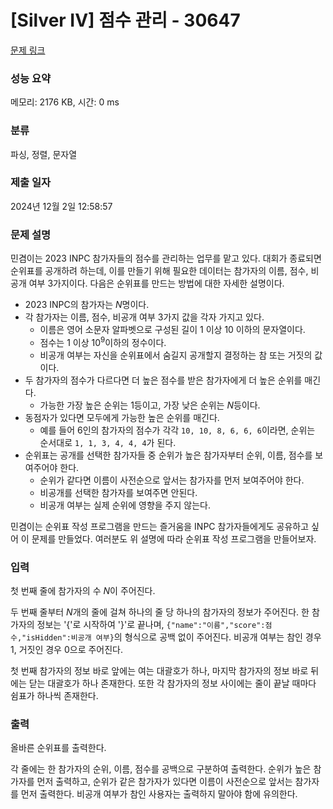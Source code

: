 # [Silver IV] 점수 관리 - 30647 

[문제 링크](https://www.acmicpc.net/problem/30647) 

### 성능 요약

메모리: 2176 KB, 시간: 0 ms

### 분류

파싱, 정렬, 문자열

### 제출 일자

2024년 12월 2일 12:58:57

### 문제 설명

<p>민겸이는 2023 INPC 참가자들의 점수를 관리하는 업무를 맡고 있다. 대회가 종료되면 순위표를 공개하려 하는데, 이를 만들기 위해 필요한 데이터는 참가자의 이름, 점수, 비공개 여부 3가지이다. 다음은 순위표를 만드는 방법에 대한 자세한 설명이다.</p>

<ul>
	<li>2023 INPC의 참가자는 <em>N</em>명이다.</li>
	<li>각 참가자는 이름, 점수, 비공개 여부 3가지 값을 각자 가지고 있다.
	<ul>
		<li>이름은 영어 소문자 알파벳으로 구성된 길이 1 이상 10 이하의 문자열이다.</li>
		<li>점수는 1 이상 10<sup>9</sup>이하의 정수이다.</li>
		<li>비공개 여부는 자신을 순위표에서 숨길지 공개할지 결정하는 참 또는 거짓의 값이다.</li>
	</ul>
	</li>
	<li>두 참가자의 점수가 다르다면 더 높은 점수를 받은 참가자에게 더 높은 순위를 매긴다.
	<ul>
		<li>가능한 가장 높은 순위는 1등이고, 가장 낮은 순위는 <em>N</em>등이다.</li>
	</ul>
	</li>
	<li>동점자가 있다면 모두에게 가능한 높은 순위를 매긴다.
	<ul>
		<li>예를 들어 6인의 참가자의 점수가 각각 <code>10, 10, 8, 6, 6, 6</code>이라면, 순위는 순서대로 <code>1, 1, 3, 4, 4, 4</code>가 된다.</li>
	</ul>
	</li>
	<li>순위표는 공개를 선택한 참가자들 중 순위가 높은 참가자부터 순위, 이름, 점수를 보여주어야 한다.
	<ul>
		<li>순위가 같다면 이름이 사전순으로 앞서는 참가자를 먼저 보여주어야 한다.</li>
		<li>비공개를 선택한 참가자를 보여주면 안된다.</li>
		<li>비공개 여부는 실제 순위에 영향을 주지 않는다.</li>
	</ul>
	</li>
</ul>

<p>민겸이는 순위표 작성 프로그램을 만드는 즐거움을 INPC 참가자들에게도 공유하고 싶어 이 문제를 만들었다. 여러분도 위 설명에 따라 순위표 작성 프로그램을 만들어보자.</p>

### 입력 

 <p>첫 번째 줄에 참가자의 수 <em>N</em>이 주어진다.</p>

<p>두 번째 줄부터 <em>N</em>개의 줄에 걸쳐 하나의 줄 당 하나의 참가자의 정보가 주어진다. 한 참가자의 정보는 '{'로 시작하여 '}'로 끝나며, <code>{"name":"이름","score":점수,"isHidden":비공개 여부}</code>의 형식으로 공백 없이 주어진다. 비공개 여부는 참인 경우 1, 거짓인 경우 0으로 주어진다.</p>

<p>첫 번째 참가자의 정보 바로 앞에는 여는 대괄호가 하나, 마지막 참가자의 정보 바로 뒤에는 닫는 대괄호가 하나 존재한다. 또한 각 참가자의 정보 사이에는 줄이 끝날 때마다 쉼표가 하나씩 존재한다.</p>

### 출력 

 <p>올바른 순위표를 출력한다.</p>

<p>각 줄에는 한 참가자의 순위, 이름, 점수를 공백으로 구분하여 출력한다. 순위가 높은 참가자를 먼저 출력하고, 순위가 같은 참가자가 있다면 이름이 사전순으로 앞서는 참가자를 먼저 출력한다. 비공개 여부가 참인 사용자는 출력하지 말아야 함에 유의한다.</p>

